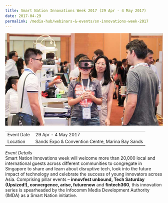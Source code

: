 ```yaml
---
title: Smart Nation Innovations Week 2017 (29 Apr - 4 May 2017)
date: 2017-04-29
permalink: /media-hub/webinars-&-events/sn-innovations-week-2017
---
```

![Smart Nation Innovations Week 2017](/images/media-hub/events/till-2020/sn-innovations-week-2017.jpeg)

<table style="width:100%">
  <tr>
    <td style="width:20%">Event Date</td>	
    <td style="width:80%">29 Apr - 4 May 2017</td>	
  </tr>
  <tr>
	<td>Location</td>
	<td>Sands Expo & Convention Centre, Marina Bay Sands</td>	
  </tr>
</table>

*Event Details*<br>
Smart Nation Innovations week will welcome more than 20,000 local and international guests across different communities to congregate in Singapore to share and learn about disruptive tech, look into the future impact of technology and celebrate the success of young innovators across Asia. Comprising pillar events – **innovfest unbound, Tech Saturday (Upsized!), convergence, arise, futurenow** and **fintech360**, this innovation series is spearheaded by the Infocomm Media Development Authority (IMDA) as a Smart Nation initiative.
